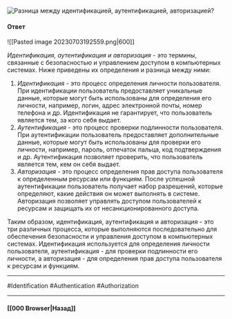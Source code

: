 ![Разница между идентификацией, аутентификацией, авторизацией?](https://youtu.be/-mWa7erZu64?t=735)

#### Ответ

![[Pasted image 20230703192559.png|600]]

*Идентификация, аутентификация и авторизация* - это термины, связанные с безопасностью и управлением доступом в компьютерных системах. Ниже приведены их определения и разница между ними:

1. *Идентификация* - это процесс определения личности пользователя. При идентификации пользователь предоставляет уникальные данные, которые могут быть использованы для определения его личности, например, логин, адрес электронной почты, номер телефона и др. Идентификация не гарантирует, что пользователь является тем, за кого себя выдает.
2. *Аутентификация* - это процесс проверки подлинности пользователя. При аутентификации пользователь предоставляет дополнительные данные, которые могут быть использованы для проверки его личности, например, пароль, отпечаток пальца, код подтверждения и др. Аутентификация позволяет проверить, что пользователь является тем, кем он себя выдает.
3. *Авторизация* - это процесс определения прав доступа пользователя к определенным ресурсам или функциям. После успешной аутентификации пользователь получает набор разрешений, которые определяют, какие действия он может выполнять в системе. Авторизация позволяет управлять доступом пользователей к ресурсам и защищать их от несанкционированного доступа.

Таким образом, идентификация, аутентификация и авторизация - это три различных процесса, которые выполняются последовательно для обеспечения безопасности и управления доступом в компьютерных системах. Идентификация используется для определения личности пользователя, аутентификация - для проверки подлинности его личности, а авторизация - для определения прав доступа пользователя к ресурсам и функциям.

___
#Identification #Authentication #Authorization

___

#### [[000 Browser|Назад]]